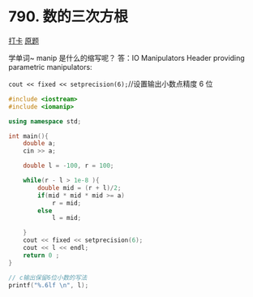# 790. 数的三次方根

[打卡](https://www.acwing.com/activity/content/problem/content/824/1/)
[原题](https://www.acwing.com/problem/content/792/)

学单词~ manip 是什么的缩写呢？
答：IO Manipulators
Header providing parametric manipulators:

`cout << fixed << setprecision(6);`//设置输出小数点精度 6 位

```C++
#include <iostream>
#include <iomanip>

using namespace std;

int main(){
    double a;
    cin >> a;

    double l = -100, r = 100;

    while(r - l > 1e-8 ){
        double mid = (r + l)/2;
        if(mid * mid * mid >= a)
            r = mid;
        else
            l = mid;

    }
    cout << fixed << setprecision(6);
    cout << l << endl;
    return 0 ;
}
```

```c++
// c输出保留6位小数的写法
printf("%.6lf \n", l);
```
